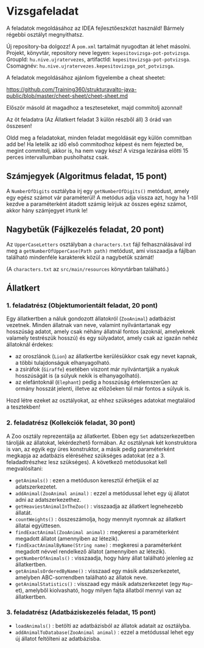 # Vizsgafeladat

A feladatok megoldásához az IDEA fejlesztőeszközt használd!
Bármely régebbi osztályt megnyithatsz.

Új repository-ba dolgozz! A `pom.xml` tartalmát nyugodtan át lehet másolni.
Projekt, könyvtár, repository neve legyen: `kepesitovizsga-pot-potvizsga`.
GroupId: `hu.nive.ujratervezes`, artifactId: `kepesitovizsga-pot-potvizsga`. 
Csomagnév: `hu.nive.ujratervezes.kepesitovizsga_pot_potvizsga`.

A feladatok megoldásához ajánlom figyelembe a cheat sheetet:

https://github.com/Training360/strukturavalto-java-public/blob/master/cheet-sheet/cheet-sheet.md

Először másold át magadhoz a teszteseteket, majd commitolj azonnal!

Az öt feladatra (Az Állatkert feladat 3 külön részből áll) 3 órád van összesen!

Oldd meg a feladatokat, minden feladat megoldását egy külön commitban
add be!
Ha letelik az idő első commitodhoz képest és nem fejezted be, megint commitolj, akkor is,
ha nem vagy kész! A vizsga lezárása előtti 15 perces intervallumban pusholhatsz csak.


## Számjegyek (Algoritmus feladat, 15 pont)

A `NumberOfDigits` osztályba írj egy `getNumberOfDigits()` metódust, amely egy egész számot vár paraméterül!
A metódus adja vissza azt, hogy ha 1-től kezdve a paraméterként átadott számig leírjuk az összes egész számot,
akkor hány számjegyet írtunk le!

## Nagybetűk (Fájlkezelés feladat, 20 pont)

Az `UpperCaseLetters` osztályban a `characters.txt` fájl felhasználásával írd meg a `getNumberOfUpperCase(Path path)`
metódust, ami visszaadja a fájlban található mindenféle karakterek közül a nagybetűk számát!

(A `characters.txt` az `src/main/resources` könyvtárban található.)

## Állatkert

### 1. feladatrész (Objektumorientált feladat, 20 pont)

Egy állatkertben a náluk gondozott állatokról (`ZooAnimal`) adatbázist vezetnek. Minden állatnak van neve, valamint
nyilvántartanak egy hosszúság adatot, amely csak néhány állatnál fontos (azoknál, amelyeknek valamely testrészük hosszú)
és egy súlyadatot, amely csak az igazán nehéz állatoknál érdekes:
- az oroszlánok (`Lion`) az állatkertbe kerülésükkor csak egy nevet kapnak, a többi tulajdonságuk elhanyagolható.
- a zsiráfok (`Giraffe`) esetében viszont már nyilvántartják a nyakuk hosszúságát is (a súlyuk nekik is elhanyagolható).
- az elefántoknál (`Elephant`) pedig a hosszúság értelemszerűen az ormány hosszát jelenti, illetve az előzőeken túl már fontos a súlyuk is.

Hozd létre ezeket az osztályokat, az ehhez szükséges adatokat megtalálod a tesztekben!

### 2. feladatrész (Kollekciók feladat, 30 pont)

A Zoo osztály reprezentálja az állatkertet. Ebben egy `Set` adatszerkezetben tárolják az állatokat, lekérdezhető formában. 
Az osztálynak két konstruktora is van, az egyik egy üres konstruktor, a másik pedig paraméterként megkapja az adatbázis 
eléréséhez szükséges adatokat (ez a 3. feladadtrészhez lesz szükséges). A következő metódusokat kell megvalósítani:

- `getAnimals()` : ezen a metóduson keresztül érhetjük el az adatszerkezetet.
- `addAnimal(ZooAnimal animal)` : ezzel a metódussal lehet egy új állatot adni az adatszerkezethez.
- `getHeaviestAnimalInTheZoo()` : visszaadja az állatkert legnehezebb állatát.
- `countWeights()` : összeszámolja, hogy mennyit nyomnak az állatkert állatai együttesen.
- `findExactAnimal(ZooAnimal animal)` : megkeresi a paraméterként megadott állatot (amennyiben az létezik).
- `findExactAnimalByName(String name)` : megkeresi a paraméterként megadott névvel rendelkező állatot (amennyiben az létezik).
- `getNumberOfAnimals()` : visszaadja, hogy hány állat található jelenleg az állatkertben.
- `getAnimalsOrderedByName()` : visszaad egy másik adatszerkezetet, amelyben ABC-sorrendben található az állatok neve.
- `getAnimalStatistics()` : visszaad egy másik adatszerkezetet (egy `Map`-et), amelyből kiolvasható, hogy milyen fajta állatból mennyi van az állatkertben.

### 3. feladatrész (Adatbáziskezelés feladat, 15 pont)

- `loadAnimals()` : betölti az adatbázisból az állatok adatait az osztályba.
- `addAnimalToDatabase(ZooAnimal animal)` : ezzel a metódussal lehet egy új állatot feltölteni az adatbázisba.